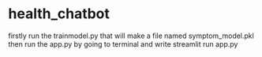 # health_chatbot

firstly run the trainmodel.py that will make a file named symptom_model.pkl
then run the app.py by going to terminal and write streamlit run app.py
